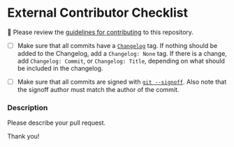 
# External Contributor Checklist

🚨 Please review the [guidelines for contributing](https://github.com/mendersoftware/mender/blob/master/CONTRIBUTING.md) to this repository.

- [ ] Make sure that all commits have a [`Changelog`](https://github.com/mendersoftware/mender/blob/master/CONTRIBUTING.md#changelog-tags) tag. If nothing should be added to the Changelog, add a `Changelog: None` tag. If there is a change, add `Changelog: Commit`, or `Changelog: Title`, depending on what should be included in the changelog.

- [ ] Make sure that all commits are signed with [`git --signoff`](https://git-scm.com/book/en/v2/Git-Tools-Signing-Your-Work). Also note that the signoff author must match the author of the commit.

### Description

Please describe your pull request.

Thank you!
